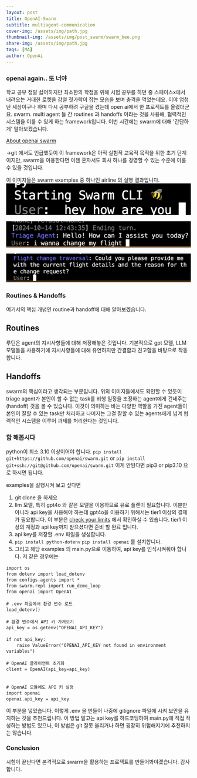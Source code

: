 ```yaml
---
layout: post
title: OpenAI-Swarm 
subtitle: multiagent-communication 
cover-img: /assets/img/path.jpg
thumbnail-img: /assets/img/post_swarm/swarm_bee.png
share-img: /assets/img/path.jpg
tags: [MA]
author: OpenAi 
---
```


### openai again.. 또 너야 
학교 공부 정말 싫어하지만 최소한의 학점을 위해 시험 공부를 하던 중 스페이스x에서 내려오는 거대한 로켓을 강철 젓가락이 잡는 모습을 보며 충격을 먹었는데요. 이야 엄청난 세상이구나 하며 다시 공부하려 구글을 켰는데 open ai에서 한 프로젝트를 올렸더군요. swarm. multi agent 들 간 routines 과 handoffs 이라는 것을 사용해, 협력적인 시스템을 이룰 수 있게 하는 framework입니다. 이번 시간에는 swarm에 대해 '간단하게' 알아보겠습니다. 

[About openai swarm](https://github.com/openai/swarm)

->git 에서도 언급했듯이 이 framework은 아직 실험적 교육적 목적을 위한 초기 단계이지만, swarm을 이용한다면 이젠 혼자서도 회사 하나를 경영할 수 있는 수준에 이룰 수 있을 것입니다. 

이 이미지들은 swarm examples 중 하나인 airline 의 실행 결과입니다. 
![start](/assets/img/post_swarm/starting_conversation%20.png)<br>

![tri](/assets/img/post_swarm/triage_agent.png)<br>

![change_flight](/assets/img/post_swarm/flight_agent_answered.png) 

### Routines & Handoffs  
여기서의 핵심 개념인 routine과 handoff에 대해 
알아보겠습니다. 

## Routines 
루틴은 agent의 지시사항들에 대해 저장해놓은 것입니다. 기본적으로 gpt 모델, LLM 모델들을 사용하기에 지시사항들에 대해 유연하지만 간결함과 견고함을 바탕으로 작동합니다. 

## Handoffs 
swarm의 핵심이라고 생각되는 부분입니다. 위의 이미지들에서도 확인할 수 있듯이 triage agent가 본인이 할 수 없는 task를 비행 일정을 조정하는 agent에게 건네주는(handoff) 것을 볼 수 있습니다. 이것이 의미하는 바는 다양한 역할을 가진 agent들이 본인이 잘할 수 있는 task만 처리하고 나머지는 그걸 잘할 수 있는 agents에게 넘겨 협력적인 시스템을 이루어 과제를 처리한다는 것입니다. 


### 함 해봅시다 
python이 최소 3.10 이상이어야 합니다. 
``` pip install git+https://github.com/openai/swarm.git ```
or 
```pip install git+ssh://git@github.com/openai/swarm.git```
이게 안된다면 pip3 or pip3.10 으로 하시면 됩니다. 

examples을 실행시켜 보고 싶다면 
1. git clone 을 하세요 
2. llm 모델, 특히 gpt4o 와 같은 모델을 이용하므로 유료 플랜이 필요합니다. 이뿐만 아니라 api key을 사용해야 하는데 gpt4o을 이용하기 위해서는 tier1 이상의 결제가 필요합니다. 이 부분은 
[check your limits](https://platform.openai.com/settings/proj_cuOFLTGI9GAEaUrV2hpCt6n4/limits)
에서 확인하실 수 있습니다. tier1 이상의 계정과 api key까지 받으셨다면 준비 할 완료 입니다. 
3. api key를 저장할 .env 파일을 생성합니다. 
4. ```pip install python-dotenv```
 ```pip install openai```  를 설치합니다. 
5. 그리고 해당 examples 의 main.py으로 이동하여, 
api key를 인식시켜줘야 합니다. 저 같은 경우에는 
```
import os
from dotenv import load_dotenv
from configs.agents import *
from swarm.repl import run_demo_loop
from openai import OpenAI

# .env 파일에서 환경 변수 로드
load_dotenv()

# 환경 변수에서 API 키 가져오기
api_key = os.getenv("OPENAI_API_KEY")

if not api_key:
    raise ValueError("OPENAI_API_KEY not found in environment variables")

# OpenAI 클라이언트 초기화
client = OpenAI(api_key=api_key)


# OpenAI 모듈에도 API 키 설정
import openai
openai.api_key = api_key
```

이 부분을 넣었습니다. 이렇게 .env 을 만들어 나중에 gitignore 파일에 시켜 보안을 유지하는 것을 추천드립니다. 이 방법 말고는 api key를 하드코딩하여 main.py에 직접 작성하는 방법도 있으나, 이 방법은 git 잘못 올리거나 하면 굉장히 위험해지기에 추천하지는 않습니다. 


### Conclusion 
시험이 끝난다면 본격적으로 swarm을 활용하는 프로젝트를 만들어봐야겠습니다. 
감사합니다. 
